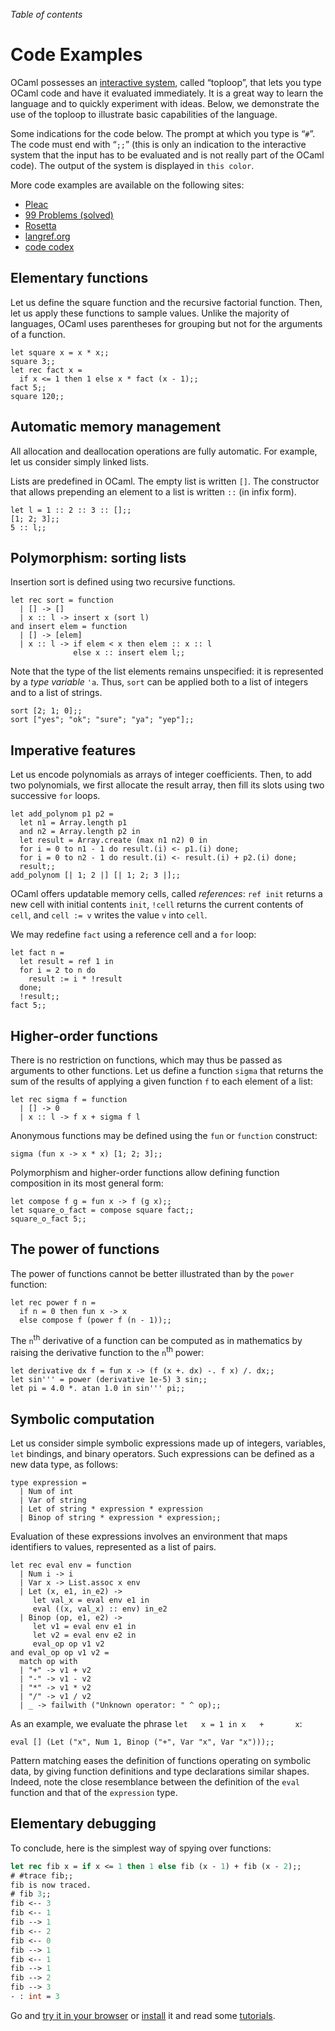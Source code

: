 <!-- ((! set title Code Examples !)) ((! set learn !)) -->

*Table of contents*

# Code Examples

OCaml possesses an [interactive system](description.html#Interactivity),
called “toploop”, that lets you type OCaml code and have it evaluated
immediately. It is a great way to learn the language and to quickly
experiment with ideas. Below, we demonstrate the use of the toploop to
illustrate basic capabilities of the language.

Some indications for the code below. The prompt at which you type is
“`#`”. The code must end with “`;;`” (this is only an indication to the
interactive system that the input has to be evaluated and is not really
part of the OCaml code). The output of the system is displayed in
<code class="ocaml-output">this color</code>.

More code examples are available on the following sites:
- [Pleac](http://pleac.sourceforge.net/pleac_ocaml/)
- [99 Problems (solved)](tutorials/99problems.html)
- [Rosetta](http://rosettacode.org/wiki/Category:OCaml)
- [langref.org](http://langref.org/ocaml)
- [code codex](http://www.codecodex.com/wiki/Category:Objective_Caml)

## Elementary functions

Let us define the square function and the recursive factorial function.
Then, let us apply these functions to sample values. Unlike the majority
of languages, OCaml uses parentheses for grouping but not for the
arguments of a function.

```ocamltop
let square x = x * x;;
square 3;;
let rec fact x =
  if x <= 1 then 1 else x * fact (x - 1);;
fact 5;;
square 120;;
```
## Automatic memory management

All allocation and deallocation operations are fully automatic. For
example, let us consider simply linked lists.

Lists are predefined in OCaml. The empty list is written `[]`. The
constructor that allows prepending an element to a list is written `::`
(in infix form).

```ocamltop
let l = 1 :: 2 :: 3 :: [];;
[1; 2; 3];;
5 :: l;;
```
## Polymorphism: sorting lists

Insertion sort is defined using two recursive functions.

```ocamltop
let rec sort = function
  | [] -> []
  | x :: l -> insert x (sort l)
and insert elem = function
  | [] -> [elem]
  | x :: l -> if elem < x then elem :: x :: l
              else x :: insert elem l;;
```
Note that the type of the list elements remains unspecified: it is
represented by a *type variable* `'a`. Thus, `sort` can be applied both
to a list of integers and to a list of strings.

```ocamltop
sort [2; 1; 0];;
sort ["yes"; "ok"; "sure"; "ya"; "yep"];;
```
## Imperative features

Let us encode polynomials as arrays of integer coefficients. Then, to
add two polynomials, we first allocate the result array, then fill its
slots using two successive `for` loops.

```ocamltop
let add_polynom p1 p2 =
  let n1 = Array.length p1
  and n2 = Array.length p2 in
  let result = Array.create (max n1 n2) 0 in
  for i = 0 to n1 - 1 do result.(i) <- p1.(i) done;
  for i = 0 to n2 - 1 do result.(i) <- result.(i) + p2.(i) done;
  result;;
add_polynom [| 1; 2 |] [| 1; 2; 3 |];;
```
OCaml offers updatable memory cells, called *references*: `ref init`
returns a new cell with initial contents `init`, `!cell` returns the
current contents of `cell`, and `cell := v` writes the value `v` into
`cell`.

We may redefine `fact` using a reference cell and a `for` loop:

```ocamltop
let fact n =
  let result = ref 1 in
  for i = 2 to n do
    result := i * !result
  done;
  !result;;
fact 5;;
```
## Higher-order functions

There is no restriction on functions, which may thus be passed as
arguments to other functions. Let us define a function `sigma` that
returns the sum of the results of applying a given function `f` to each
element of a list:

```ocamltop
let rec sigma f = function
  | [] -> 0
  | x :: l -> f x + sigma f l
```
Anonymous functions may be defined using the `fun` or `function`
construct:

```ocamltop
sigma (fun x -> x * x) [1; 2; 3];;
```
Polymorphism and higher-order functions allow defining function
composition in its most general form:

```ocamltop
let compose f g = fun x -> f (g x);;
let square_o_fact = compose square fact;;
square_o_fact 5;;
```
## The power of functions

The power of functions cannot be better illustrated than by the `power`
function:

```ocamltop
let rec power f n = 
  if n = 0 then fun x -> x 
  else compose f (power f (n - 1));;
```
The `n`<sup>th</sup> derivative of a function can be computed as in
mathematics by raising the derivative function to the `n`<sup>th</sup>
power:

```ocamltop
let derivative dx f = fun x -> (f (x +. dx) -. f x) /. dx;;
let sin''' = power (derivative 1e-5) 3 sin;;
let pi = 4.0 *. atan 1.0 in sin''' pi;;
```
## Symbolic computation

Let us consider simple symbolic expressions made up of integers,
variables, `let` bindings, and binary operators. Such expressions can be
defined as a new data type, as follows:

```ocamltop
type expression =
  | Num of int
  | Var of string
  | Let of string * expression * expression
  | Binop of string * expression * expression;;
```
Evaluation of these expressions involves an environment that maps
identifiers to values, represented as a list of pairs.

```ocamltop
let rec eval env = function
  | Num i -> i
  | Var x -> List.assoc x env
  | Let (x, e1, in_e2) ->
     let val_x = eval env e1 in
     eval ((x, val_x) :: env) in_e2
  | Binop (op, e1, e2) ->
     let v1 = eval env e1 in
     let v2 = eval env e2 in
     eval_op op v1 v2
and eval_op op v1 v2 =
  match op with
  | "+" -> v1 + v2
  | "-" -> v1 - v2
  | "*" -> v1 * v2
  | "/" -> v1 / v2
  | _ -> failwith ("Unknown operator: " ^ op);;
```
As an example, we evaluate the phrase `let   x = 1 in x   +       x`:

```ocamltop
eval [] (Let ("x", Num 1, Binop ("+", Var "x", Var "x")));;
```
Pattern matching eases the definition of functions operating on symbolic
data, by giving function definitions and type declarations similar
shapes. Indeed, note the close resemblance between the definition of the
`eval` function and that of the `expression` type.

## Elementary debugging

To conclude, here is the simplest way of spying over functions:

```ocaml
let rec fib x = if x <= 1 then 1 else fib (x - 1) + fib (x - 2);;
# #trace fib;;
fib is now traced.
# fib 3;;
fib <-- 3
fib <-- 1
fib --> 1
fib <-- 2
fib <-- 0
fib --> 1
fib <-- 1
fib --> 1
fib --> 2
fib --> 3
- : int = 3
```
Go and [try it in your browser](http://try.ocamlpro.com/) or
[install](/docs/install.html) it and read some [tutorials](tutorials/).


